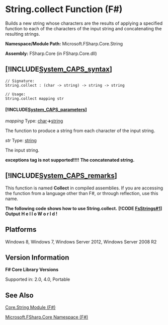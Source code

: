 # String.collect Function (F#)

Builds a new string whose characters are the results of applying a specified function to each of the characters of the input string and concatenating the resulting strings.

**Namespace/Module Path:** Microsoft.FSharp.Core.String

**Assembly:** FSharp.Core (in FSharp.Core.dll)


## [!INCLUDE[System_CAPS_syntax](//System/Token/System_CAPS_syntax_md.md)]

```
// Signature:
String.collect : (char -> string) -> string -> string

// Usage:
String.collect mapping str
```

#### [!INCLUDE[System_CAPS_parameters](//System/Token/System_CAPS_parameters_md.md)]
*mapping*
Type: [char](http://msdn.microsoft.com/en-us/library/3627f475-985b-4b4e-94d2-14f217c04958)**-&gt;**[string](http://msdn.microsoft.com/en-us/library/12b97856-ec80-4f70-a018-afb0753f755a)


The function to produce a string from each character of the input string.


*str*
Type: [string](http://msdn.microsoft.com/en-us/library/12b97856-ec80-4f70-a018-afb0753f755a)


The input string.



**exceptions tag is not supported!!!!**
**The concatenated string.**
## [!INCLUDE[System_CAPS_remarks](//System/Token/System_CAPS_remarks_md.md)]
This function is named **Collect** in compiled assemblies. If you are accessing the function from a language other than F#, or through reflection, use this name.

**The following code shows how to use String.collect.**
**[!CODE [FsStrings#1](../CodeSnippet/VS_Snippets_Fsharp/fsstrings/FSharp/fs/program.fs#1)]**
**Output**
**H e l l o   W o r l d !**
## Platforms
Windows 8, Windows 7, Windows Server 2012, Windows Server 2008 R2


## Version Information
**F# Core Library Versions**

Supported in: 2.0, 4.0, Portable




## See Also
[Core.String Module &#40;F&#35;&#41;](Core.String+Module+28%F%2329%.md)

[Microsoft.FSharp.Core Namespace &#40;F&#35;&#41;](Microsoft.FSharp.Core+Namespace+28%F%2329%.md)

